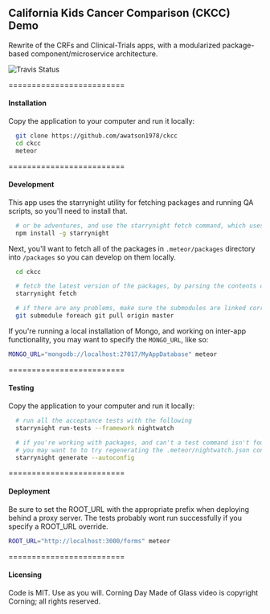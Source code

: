 ## California Kids Cancer Comparison (CKCC) Demo

Rewrite of the CRFs and Clinical-Trials apps, with a modularized package-based component/microservice architecture.

![Travis Status](https://travis-ci.org/awatson1978/ckcc.svg?branch=multiuser)

=========================
#### Installation  
Copy the application to your computer and run it locally:

````sh
  git clone https://github.com/awatson1978/ckcc
  cd ckcc
  meteor
````


=========================
#### Development

This app uses the starrynight utility for fetching packages and running QA scripts, so you'll need to install that.

````sh
  # or be adventures, and use the starrynight fetch command, which uses the .meteor/repo file
  npm install -g starrynight
````

Next, you'll want to fetch all of the packages in ``.meteor/packages`` directory into ``/packages`` so you can develop on them locally.
````sh
  cd ckcc

  # fetch the latest version of the packages, by parsing the contents of the .meteor/repo file
  starrynight fetch

  # if there are any problems, make sure the submodules are linked correctly
  git submodule foreach git pull origin master

````

If you're running a local installation of Mongo, and working on inter-app functionality, you may want to specify the ``MONGO_URL``, like so:
````sh
MONGO_URL="mongodb://localhost:27017/MyAppDatabase" meteor
````


=========================
#### Testing  
Copy the application to your computer and run it locally:

````sh
  # run all the acceptance tests with the following
  starrynight run-tests --framework nightwatch

  # if you're working with packages, and can't a test command isn't found
  # you may want to to try regenerating the .meteor/nightwatch.json config file
  starrynight generate --autoconfig
````

=========================
#### Deployment
Be sure to set the ROOT_URL with the appropriate prefix when deploying behind a proxy server.  The tests probably wont run successfully if you specify a ROOT_URL override.  

````sh
ROOT_URL="http://localhost:3000/forms" meteor
````


=========================
#### Licensing  

Code is MIT.  Use as you will.
Corning Day Made of Glass video is copyright Corning; all rights reserved.
